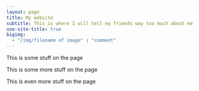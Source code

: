 ```yaml
---
layout: page
title: My website
subtitle: This is where I will tell my friends way too much about me
use-site-title: true
bigimg: 
  - "/img/filename of image" : "comment"
---
```


This is some stuff on the page

This is some more stuff on the page

This is even more stuff on the page
